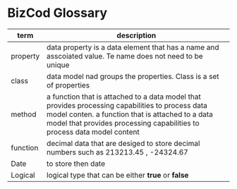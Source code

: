 # BizCod Glossary 



| term                           | description   |
|--------------------------------|------------------------------------------------------------------------|
| property                           | data property is a data element that has a name and asscoiated value. Te name does not need to be unique                   |
| class                    | data model nad groups the properties. Class is a set of properties                                          | 
| method                     | a function that is attached to a data model that provides processing capabilities to process data model conten. a function that is attached to a data model that provides processing capabilities to process data model content      | 
| function                     | decimal data that are desiged to store decimal numbers such as 213213.45 , -24324.67                                          | 
| Date                     | to store then date                                      | 
| Logical                     | logical type that can be either <b>true</b> or <b>false</b>                                        | 

